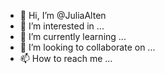 - 👋 Hi, I’m @JuliaAlten
- 👀 I’m interested in ...
- 🌱 I’m currently learning ...
- 💞️ I’m looking to collaborate on ...
- 📫 How to reach me ...

<!---
JuliaAlten/JuliaAlten is a ✨ special ✨ repository because its `README.md` (this file) appears on your GitHub profile.
You can click the Preview link to take a look at your changes.
--->
